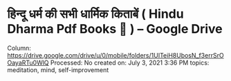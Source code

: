 # हिन्दू धर्म की सभी धार्मिक किताबें ( Hindu Dharma Pdf Books 📖 ) – Google Drive

Column: https://drive.google.com/drive/u/0/mobile/folders/1UITeiH8UbosN_f3errSrOOayaRTu0WlQ
Processed: No
created on: July 3, 2021 3:36 PM
topics: meditation, mind, self-improvement
